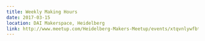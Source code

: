 ```yaml
---
title: Weekly Making Hours
date: 2017-03-15
location: DAI Makerspace, Heidelberg
link: http://www.meetup.com/Heidelberg-Makers-Meetup/events/xtqvnlywfbtb/
---
```

